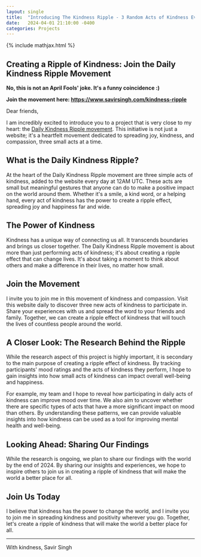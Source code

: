 ```yaml
---
layout: single
title:  "Introducing The Kindness Ripple - 3 Random Acts of Kindness Every Day"
date:   2024-04-01 21:10:00 -0400
categories: Projects
---
```


{% include mathjax.html %}

Creating a Ripple of Kindness: Join the Daily Kindness Ripple Movement
---

**No, this is not an April Fools' joke. It's a funny coincidence :)**

**Join the movement here: https://www.savirsingh.com/kindness-ripple**

Dear friends,

I am incredibly excited to introduce you to a project that is very close to my heart: the [Daily Kindness Ripple movement](/kindness-ripple). This initiative is not just a website; it's a heartfelt movement dedicated to spreading joy, kindness, and compassion, three small acts at a time.

## What is the Daily Kindness Ripple?
At the heart of the Daily Kindness Ripple movement are three simple acts of kindness, added to the website every day at 12AM UTC. These acts are small but meaningful gestures that anyone can do to make a positive impact on the world around them. Whether it's a smile, a kind word, or a helping hand, every act of kindness has the power to create a ripple effect, spreading joy and happiness far and wide.

## The Power of Kindness
Kindness has a unique way of connecting us all. It transcends boundaries and brings us closer together. The Daily Kindness Ripple movement is about more than just performing acts of kindness; it's about creating a ripple effect that can change lives. It's about taking a moment to think about others and make a difference in their lives, no matter how small.

## Join the Movement
I invite you to join me in this movement of kindness and compassion. Visit this website daily to discover three new acts of kindness to participate in. Share your experiences with us and spread the word to your friends and family. Together, we can create a ripple effect of kindness that will touch the lives of countless people around the world.

## A Closer Look: The Research Behind the Ripple
While the research aspect of this project is highly important, it is secondary to the main purpose of creating a ripple effect of kindness. By tracking participants' mood ratings and the acts of kindness they perform, I hope to gain insights into how small acts of kindness can impact overall well-being and happiness.

For example, my team and I hope to reveal how participating in daily acts of kindness can improve mood over time. We also aim to uncover whether there are specific types of acts that have a more significant impact on mood than others. By understanding these patterns, we can provide valuable insights into how kindness can be used as a tool for improving mental health and well-being.

## Looking Ahead: Sharing Our Findings
While the research is ongoing, we plan to share our findings with the world by the end of 2024. By sharing our insights and experiences, we hope to inspire others to join us in creating a ripple of kindness that will make the world a better place for all.

## Join Us Today
I believe that kindness has the power to change the world, and I invite you to join me in spreading kindness and positivity wherever you go. Together, let's create a ripple of kindness that will make the world a better place for all.

---
With kindness,
Savir Singh
